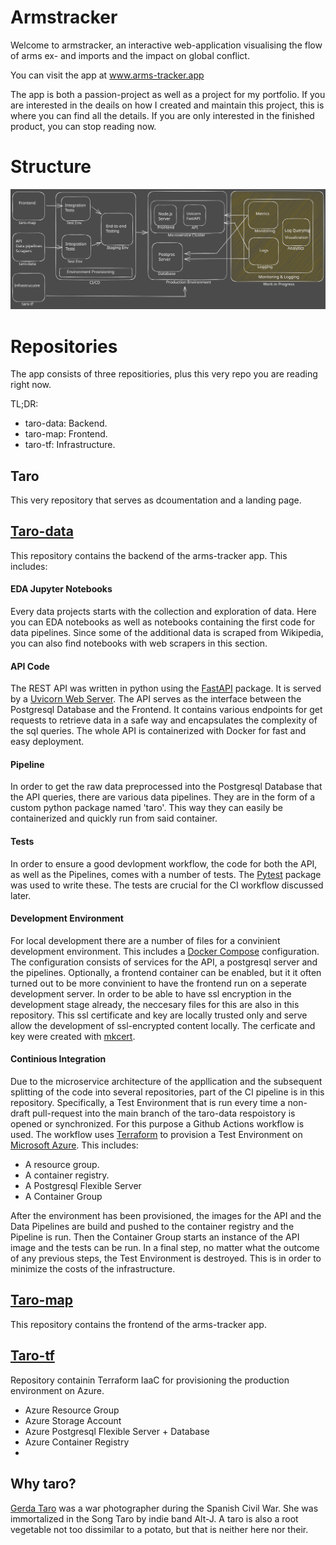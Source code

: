 <h1> Armstracker </h1>

Welcome to armstracker, an interactive web-application visualising the flow of arms ex- and imports and the impact on global conflict.

You can visit the app at <a href=https://www.arms-tracker.app>www.arms-tracker.app</a>

The app is both a passion-project as well as a project for my portfolio. 
If you are interested in the deails on how I created and maintain this project, this is where you can find all the details. 
If you are only interested in the finished product, you can stop reading now.

<h1>Structure</h1>
<img title="Project Structure" alt="This should be a really nice diagram of the project structure and workflow" src="images/taro-schema.svg">

<h1>Repositories</h1>
The app consists of three repositiories, plus this very repo you are reading right now.

TL;DR:
- taro-data: Backend.
- taro-map: Frontend.
- taro-tf: Infrastructure.

<h2>Taro</h2>
This very repository that serves as dcoumentation and a landing page.

<h2><a href=https://github.com/Kafkaese/taro-data>Taro-data</a></h2>
This repository contains the backend of the arms-tracker app. This includes:

<h4>EDA Jupyter Notebooks</h4>
Every data  projects  starts with the collection and exploration of data. Here you can EDA notebooks as well as notebooks containing the first code for data pipelines.
Since some of the additional data is scraped from Wikipedia, you can also find notebooks with web scrapers in this section.

<h4>API Code</h4>
The REST API was written in python using the <a href=https://fastapi.tiangolo.com/>FastAPI</a> package. It is served by a <a href=https://www.uvicorn.org/>Uvicorn Web Server</a>. The API serves as the interface between the Postgresql Database and the Frontend. It contains various endpoints for get requests to retrieve data in a safe way and encapsulates the complexity of the sql queries. The whole API is containerized with Docker for fast and easy deployment.

 <h4>Pipeline</h4>
 In order to get the raw data preprocessed into the Postgresql Database that the API queries, there are various data pipelines. They are in the form of a custom python package named 'taro'. This way they can easily be containerized and quickly run from said container.

 <h4>Tests</h4>
 In order to ensure a good devlopment workflow, the code for both the API, as well as the Pipelines, comes with a number of tests. The <a href=https://docs.pytest.org/en/7.4.x/>Pytest</a> package was used to write these. The tests are crucial for the CI workflow discussed later.

 <h4>Development Environment</h4>
 For local development there are a number of files for a convinient development environment. This includes a <a href=https://docs.docker.com/compose/>Docker Compose</a> configuration. 
The configuration consists of services for the API, a postgresql server and the pipelines. Optionally, a frontend container can be enabled, but it it often turned out to be more convinient to have the frontend run on a seperate development server.
 In order to be able to have ssl encryption in the development stage already, the neccesary files for this are also in this repository. This ssl certificate and key are locally trusted only and serve allow the development of ssl-encrypted content locally. The cerficate and key were created with <a href=https://github.com/FiloSottile/mkcert>mkcert</a>.

 <h4>Continious Integration</h4>
 Due to the microservice architecture of the appllication and the subsequent splitting of the code into several repositories, part of the CI pipeline is in this repository. Specifically, a Test Environment that is run every time a non-draft pull-request into the main branch of the taro-data respoistory is opened or synchronized. For this purpose a Github Actions workflow is used.
 The workflow uses <a href=https://www.terraform.io/>Terraform</a> to provision a Test Environment on <a href=https://www.terraform.io/>Microsoft Azure</a>. This includes:
 
 - A resource group.
 - A container registry. 
 - A Postgresql Flexible Server
 - A Container Group

After the environment has been provisioned, the images for the API and the Data Pipelines are build and pushed to the container registry and the Pipeline is run.  Then the  Container Group starts an instance of the API image and the tests can be run. In a final step, no matter what the outcome of any previous  steps, the Test Environment is destroyed. This is in  order to minimize the costs of the infrastructure. 
 
<h2><a href=https://github.com/Kafkaese/taro-map>Taro-map</a></h2>
This repository contains the frontend of the arms-tracker app. 

<h2><a href=https://github.com/Kafkaese/taro-tf>Taro-tf</a></h2>
Repository containin Terraform IaaC for provisioning the production environment on Azure.

- Azure Resource Group
- Azure Storage Account
- Azure Postgresql Flexible Server + Database
- Azure Container Registry
- 


<h2>Why taro?</h2>
<a href=https://en.wikipedia.org/wiki/Gerda_Taro>Gerda Taro</a> was a war photographer during the Spanish Civil War. She was immortalized in the Song Taro by indie band Alt-J. 
A taro is also a root vegetable not too dissimilar to a potato, but that is neither here nor their.
